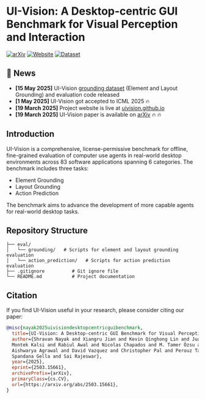 # UI-Vision: A Desktop-centric GUI Benchmark for Visual Perception and Interaction

[![arXiv](https://img.shields.io/badge/arXiv-2503.15661-b31b1b.svg)](https://arxiv.org/abs/2503.15661)
[![Website](https://img.shields.io/badge/Website-UI--Vision-blue)](https://uivision.github.io/)
[![Dataset](https://img.shields.io/badge/🤗%20Dataset-UI--Vision-yellow)](https://huggingface.co/datasets/ServiceNow/ui-vision)

## 📢 News
- **[15 May 2025]** UI-Vision [grounding dataset](https://huggingface.co/datasets/ServiceNow/ui-vision) (Element and Layout Grounding) and evaluation code released
- **[1 May 2025]** UI-Vision got accepted to ICML 2025 🔥
- **[19 March 2025]** Project website is live at [uivision.github.io](https://uivision.github.io/)
- **[19 March 2025]** UI-Vision paper is available on [arXiv](https://arxiv.org/abs/2503.15661) 🔥 🔥 


## Introduction
UI-Vision is a comprehensive, license-permissive benchmark for offline, fine-grained evaluation of computer use agents in real-world desktop environments across 83 software applications spanning 6 categories. The benchmark includes three tasks:

- Element Grounding
- Layout Grounding  
- Action Prediction

The benchmark aims to advance the development of more capable agents for real-world desktop tasks.

## Repository Structure
```
├── eval/
│   └── grounding/   # Scripts for element and layout grounding evaluation
│   └── action_prediction/   # Scripts for action prediction evaluation
├── .gitignore          # Git ignore file
└── README.md           # Project documentation
```

## Citation

If you find UI-Vision useful in your research, please consider citing our paper:

```bibtex
@misc{nayak2025uivisiondesktopcentricguibenchmark,
  title={UI-Vision: A Desktop-centric GUI Benchmark for Visual Perception and Interaction},
  author={Shravan Nayak and Xiangru Jian and Kevin Qinghong Lin and Juan A. Rodriguez and
  Montek Kalsi and Rabiul Awal and Nicolas Chapados and M. Tamer Özsu and
  Aishwarya Agrawal and David Vazquez and Christopher Pal and Perouz Taslakian and
  Spandana Gella and Sai Rajeswar},
  year={2025},
  eprint={2503.15661},
  archivePrefix={arXiv},
  primaryClass={cs.CV},
  url={https://arxiv.org/abs/2503.15661},
}
```
